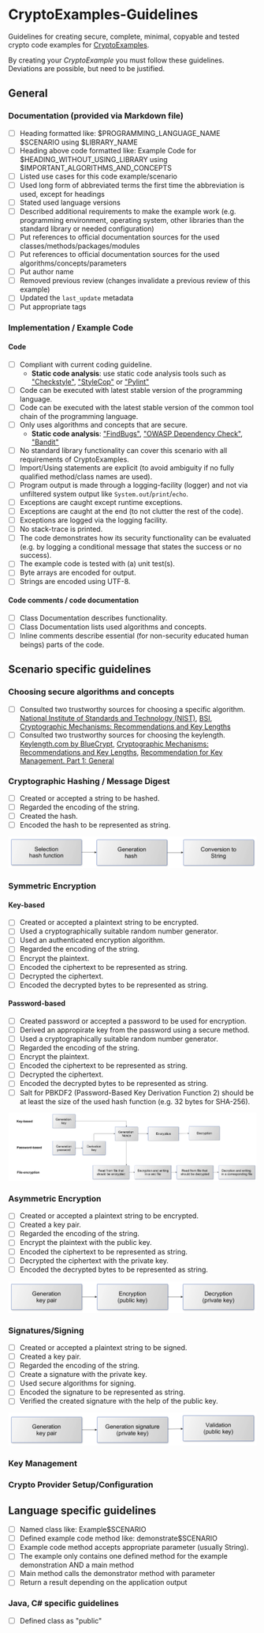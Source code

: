 # CryptoExamples-Guidelines

Guidelines for creating secure, complete, minimal, copyable and tested crypto code examples for [CryptoExamples](https://www.cryptoexamples.com).

By creating your *CryptoExample* you must follow these guidelines. Deviations are possible, but need to be justified.

## General

### Documentation (provided via Markdown file)

- [ ] Heading formatted like: $PROGRAMMING_LANGUAGE_NAME $SCENARIO using $LIBRARY_NAME
- [ ] Heading above code formatted like: Example Code for $HEADING_WITHOUT_USING_LIBRARY using $IMPORTANT_ALGORITHMS_AND_CONCEPTS
- [ ] Listed use cases for this code example/scenario
- [ ] Used long form of abbreviated terms the first time the abbreviation is used, except for headings 
- [ ] Stated used language versions
- [ ] Described additional requirements to make the example work (e.g. programming environment, operating system, other libraries than the standard library or needed configuration)
- [ ] Put references to official documentation sources for the used classes/methods/packages/modules
- [ ] Put references to official documentation sources for the used algorithms/concepts/parameters
- [ ] Put author name
- [ ] Removed previous review (changes invalidate a previous review of this example)
- [ ] Updated the `last_update` metadata
- [ ] Put appropriate tags

### Implementation / Example Code

#### Code

- [ ] Compliant with current coding guideline.
  - **Static code analysis**: use static code analysis tools such as ["Checkstyle"](http://checkstyle.sourceforge.net/), ["StyleCop"](https://archive.codeplex.com/?p=stylecop) or ["Pylint"](https://www.pylint.org/)
- [ ] Code can be executed with latest stable version of the programming language.
- [ ] Code can be executed with the latest stable version of the common tool chain of the programming language.
- [ ] Only uses algorithms and concepts that are secure.
  - **Static code analysis**: ["FindBugs"](http://findbugs.sourceforge.net/downloads.html), ["OWASP Dependency Check"](https://www.owasp.org/index.php/OWASP_Dependency_Check), ["Bandit"](https://pypi.org/project/bandit/)
- [ ] No standard library functionality can cover this scenario with all requirements of CryptoExamples.
- [ ] Import/Using statements are explicit (to avoid ambiguity if no fully qualified method/class names are used).
- [ ] Program output is made through a logging-facility (logger) and not via unfiltered system output like `System.out`/`print`/`echo`.
- [ ] Exceptions are caught except runtime exceptions.
- [ ] Exceptions are caught at the end (to not clutter the rest of the code).
- [ ] Exceptions are logged via the logging facility.
- [ ] No stack-trace is printed.
- [ ] The code demonstrates how its security functionality can be evaluated (e.g. by logging a conditional message that states the success or no success).
- [ ] The example code is tested with (a) unit test(s).
- [ ] Byte arrays are encoded for output.
- [ ] Strings are encoded using UTF-8.

#### Code comments / code documentation

- [ ] Class Documentation describes functionality.
- [ ] Class Documentation lists used algorithms and concepts.
- [ ] Inline comments describe essential (for non-security educated human beings) parts of the code.

## Scenario specific guidelines

### Choosing secure algorithms and concepts

- [ ] Consulted two trustworthy sources for choosing a specific algorithm. [National Institute of Standards and Technology (NIST)](https://www.nist.gov/), [BSI](https://www.bsi.bund.de/DE/Home/home_node.html), [Cryptographic Mechanisms: Recommendations and Key Lengths](https://www.bsi.bund.de/SharedDocs/Downloads/EN/BSI/Publications/TechGuidelines/TG02102/BSI-TR-02102-1.pdf?__blob=publicationFile&v=7)
- [ ] Consulted two trustworthy sources for choosing the keylength. [Keylength.com by BlueCrypt](https://www.keylength.com/en/compare/), [Cryptographic Mechanisms: Recommendations and Key Lengths](https://www.bsi.bund.de/SharedDocs/Downloads/EN/BSI/Publications/TechGuidelines/TG02102/BSI-TR-02102-1.pdf?__blob=publicationFile&v=7), [Recommendation for Key Management. Part 1: General](https://nvlpubs.nist.gov/nistpubs/SpecialPublications/NIST.SP.800-57pt1r4.pdf)

### Cryptographic Hashing / Message Digest

- [ ] Created or accepted a string to be hashed.
- [ ] Regarded the encoding of the string.
- [ ] Created the hash.
- [ ] Encoded the hash to be represented as string.

![hasing](pics/konzeptspezifischHashing.png)

### Symmetric Encryption

#### Key-based

- [ ] Created or accepted a plaintext string to be encrypted.
- [ ] Used a cryptographically suitable random number generator.
- [ ] Used an authenticated encryption algorithm.
- [ ] Regarded the encoding of the string.
- [ ] Encrypt the plaintext.
- [ ] Encoded the ciphertext to be represented as string.
- [ ] Decrypted the ciphertext.
- [ ] Encoded the decrypted bytes to be represented as string.

#### Password-based

- [ ] Created password or accepted a password to be used for encryption.
- [ ] Derived an appropirate key from the password using a secure method.
- [ ] Used a cryptographically suitable random number generator.
- [ ] Regarded the encoding of the string.
- [ ] Encrypt the plaintext.
- [ ] Encoded the ciphertext to be represented as string.
- [ ] Decrypted the ciphertext.
- [ ] Encoded the decrypted bytes to be represented as string.
- [ ] Salt for PBKDF2 (Password-Based Key Derivation Function 2) should be at least the size of the used hash function (e.g. 32 bytes for SHA-256).

![symmetric encryption](pics/konzeptspezifischSymmetrisch.png)

### Asymmetric Encryption
- [ ] Created or accepted a plaintext string to be encrypted.
- [ ] Created a key pair.
- [ ] Regarded the encoding of the string.
- [ ] Encrypt the plaintext with the public key.
- [ ] Encoded the ciphertext to be represented as string.
- [ ] Decrypted the ciphertext with the private key.
- [ ] Encoded the decrypted bytes to be represented as string.

![hasing](pics/konzeptspezifischAsymmetrisch.png)

### Signatures/Signing
- [ ] Created or accepted a plaintext string to be signed.
- [ ] Created a key pair.
- [ ] Regarded the encoding of the string.
- [ ] Create a signature with the private key.
- [ ] Used secure algorithms for signing.
- [ ] Encoded the signature to be represented as string.
- [ ] Verified the created signature with the help of the public key.

![hasing](pics/konzeptspezifischSignatur.png)

### Key Management

### Crypto Provider Setup/Configuration

## Language specific guidelines

- [ ] Named class like: Example$SCENARIO
- [ ] Defined example code method like: demonstrate$SCENARIO
- [ ] Example code method accepts appropriate parameter (usually String).
- [ ] The example only contains one defined method for the example demonstration AND a main method
- [ ] Main method calls the demonstrator method with parameter
- [ ] Return a result depending on the application output

### Java, C# specific guidelines

- [ ] Defined class as "public"

